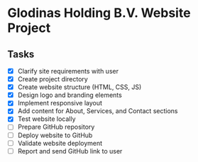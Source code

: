 # Glodinas Holding B.V. Website Project

## Tasks
- [x] Clarify site requirements with user
- [x] Create project directory
- [x] Create website structure (HTML, CSS, JS)
- [x] Design logo and branding elements
- [x] Implement responsive layout
- [x] Add content for About, Services, and Contact sections
- [x] Test website locally
- [ ] Prepare GitHub repository
- [ ] Deploy website to GitHub
- [ ] Validate website deployment
- [ ] Report and send GitHub link to user
